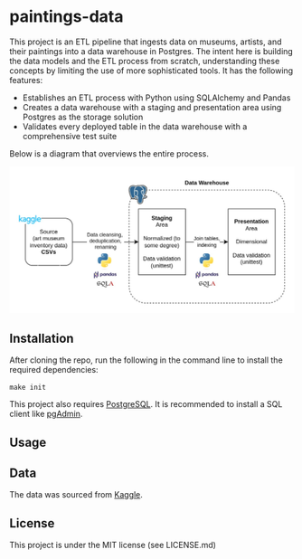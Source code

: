 # paintings-data

This project is an ETL pipeline that ingests data on museums, artists, and their paintings into a data warehouse in Postgres. The intent here is building the data models and the ETL process from scratch, understanding these concepts by limiting the use of more sophisticated tools. It has the following features:

- Establishes an ETL process with Python using SQLAlchemy and Pandas
- Creates a data warehouse with a staging and presentation area using Postgres as the storage solution
- Validates every deployed table in the data warehouse with a comprehensive test suite

Below is a diagram that overviews the entire process.

<p align="center">
<img src="doc/overview.jpg" width="950"/>
</p>

## Installation
After cloning the repo, run the following in the command line to install the required dependencies:
```
make init
```
This project also requires [PostgreSQL](https://www.postgresql.org/download/). It is recommended to install a SQL client like [pgAdmin](https://www.pgadmin.org/download/).
## Usage


## Data
The data was sourced from [Kaggle](https://www.kaggle.com/datasets/mexwell/famous-paintings).

## License
This project is under the MIT license (see LICENSE.md)
